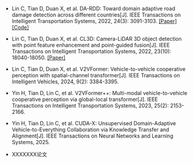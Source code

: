 - Lin C, Tian D, Duan X, et al. DA-RDD: Toward domain adaptive road damage detection across different countries[J]. IEEE Transactions on Intelligent Transportation Systems, 2022, 24(3): 3091-3103. [[Paper]](https://ieeexplore.ieee.org/abstract/document/9954613)[[Code]](https://github.com/senli1073/LaNCor)

- Lin C, Tian D, Duan X, et al. CL3D: Camera-LiDAR 3D object detection with point feature enhancement and point-guided fusion[J]. IEEE Transactions on Intelligent Transportation Systems, 2022, 23(10): 18040-18050. [[Paper]](https://ieeexplore.ieee.org/abstract/document/9726893)

- Lin C, Tian D, Duan X, et al. V2VFormer: Vehicle-to-vehicle cooperative perception with spatial-channel transformer[J]. IEEE Transactions on Intelligent Vehicles, 2024, 9(2): 3384-3395.

- Yin H, Tian D, Lin C, et al. V2VFormer++: Multi-modal vehicle-to-vehicle cooperative perception via global-local transformer[J]. IEEE Transactions on Intelligent Transportation Systems, 2023, 25(2): 2153-2166.

- Yin H, Tian D, Lin C, et al. CUDA-X: Unsupervised Domain-Adaptive Vehicle-to-Everything Collaboration via Knowledge Transfer and Alignment[J]. IEEE Transactions on Neural Networks and Learning Systems, 2025.

- XXXXXXX论文
